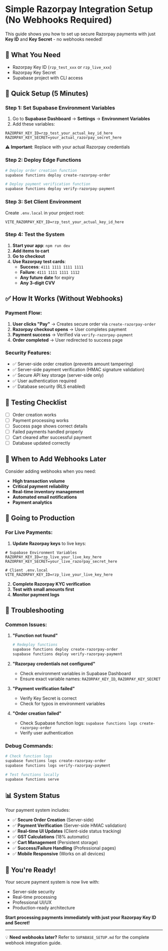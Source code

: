 # Simple Razorpay Integration Setup (No Webhooks Required)

This guide shows you how to set up secure Razorpay payments with just **Key ID** and **Key Secret** - no webhooks needed!

## 🎯 **What You Need**
- Razorpay Key ID (`rzp_test_xxx` or `rzp_live_xxx`)
- Razorpay Key Secret
- Supabase project with CLI access

## 🚀 **Quick Setup (5 Minutes)**

### **Step 1: Set Supabase Environment Variables**

1. Go to **Supabase Dashboard** → **Settings** → **Environment Variables**
2. Add these variables:

```env
RAZORPAY_KEY_ID=rzp_test_your_actual_key_id_here
RAZORPAY_KEY_SECRET=your_actual_razorpay_secret_here
```

⚠️ **Important**: Replace with your actual Razorpay credentials

### **Step 2: Deploy Edge Functions**

```bash
# Deploy order creation function
supabase functions deploy create-razorpay-order

# Deploy payment verification function  
supabase functions deploy verify-razorpay-payment
```

### **Step 3: Set Client Environment**

Create `.env.local` in your project root:

```env
VITE_RAZORPAY_KEY_ID=rzp_test_your_actual_key_id_here
```

### **Step 4: Test the System**

1. **Start your app**: `npm run dev`
2. **Add items to cart**
3. **Go to checkout**
4. **Use Razorpay test cards**:
   - **Success**: `4111 1111 1111 1111`
   - **Failure**: `4111 1111 1111 1112`
   - **Any future date** for expiry
   - **Any 3-digit CVV**

## ✅ **How It Works (Without Webhooks)**

### **Payment Flow**:
1. **User clicks "Pay"** → Creates secure order via `create-razorpay-order`
2. **Razorpay checkout opens** → User completes payment
3. **Payment success** → Verified via `verify-razorpay-payment`
4. **Order completed** → User redirected to success page

### **Security Features**:
- ✅ Server-side order creation (prevents amount tampering)
- ✅ Server-side payment verification (HMAC signature validation)
- ✅ Secure API key storage (server-side only)
- ✅ User authentication required
- ✅ Database security (RLS enabled)

## 🧪 **Testing Checklist**

- [ ] Order creation works
- [ ] Payment processing works
- [ ] Success page shows correct details
- [ ] Failed payments handled properly
- [ ] Cart cleared after successful payment
- [ ] Database updated correctly

## 🔄 **When to Add Webhooks Later**

Consider adding webhooks when you need:
- **High transaction volume**
- **Critical payment reliability**
- **Real-time inventory management**
- **Automated email notifications**
- **Payment analytics**

## 🚀 **Going to Production**

### **For Live Payments**:

1. **Update Razorpay keys** to live keys:
```env
# Supabase Environment Variables
RAZORPAY_KEY_ID=rzp_live_your_live_key_here
RAZORPAY_KEY_SECRET=your_live_razorpay_secret_here

# Client .env.local
VITE_RAZORPAY_KEY_ID=rzp_live_your_live_key_here
```

2. **Complete Razorpay KYC verification**
3. **Test with small amounts first**
4. **Monitor payment logs**

## 🐛 **Troubleshooting**

### **Common Issues**:

1. **"Function not found"**
   ```bash
   # Redeploy functions
   supabase functions deploy create-razorpay-order
   supabase functions deploy verify-razorpay-payment
   ```

2. **"Razorpay credentials not configured"**
   - Check environment variables in Supabase Dashboard
   - Ensure exact variable names: `RAZORPAY_KEY_ID`, `RAZORPAY_KEY_SECRET`

3. **"Payment verification failed"**
   - Verify Key Secret is correct
   - Check for typos in environment variables

4. **"Order creation failed"**
   - Check Supabase function logs: `supabase functions logs create-razorpay-order`
   - Verify user authentication

### **Debug Commands**:
```bash
# Check function logs
supabase functions logs create-razorpay-order
supabase functions logs verify-razorpay-payment

# Test functions locally
supabase functions serve
```

## 📊 **System Status**

Your payment system includes:
- ✅ **Secure Order Creation** (Server-side)
- ✅ **Payment Verification** (Server-side HMAC validation)
- ✅ **Real-time UI Updates** (Client-side status tracking)
- ✅ **GST Calculations** (18% automatic)
- ✅ **Cart Management** (Persistent storage)
- ✅ **Success/Failure Handling** (Professional pages)
- ✅ **Mobile Responsive** (Works on all devices)

## 🎉 **You're Ready!**

Your secure payment system is now live with:
- Server-side security
- Real-time processing
- Professional UI/UX
- Production-ready architecture

**Start processing payments immediately with just your Razorpay Key ID and Secret!**

---

💡 **Need webhooks later?** Refer to `SUPABASE_SETUP.md` for the complete webhook integration guide. 
